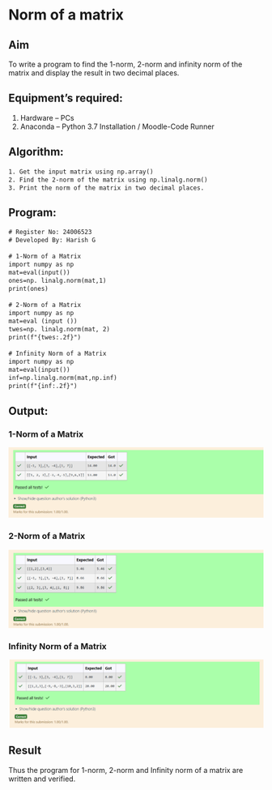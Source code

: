 # Norm of a matrix
## Aim
To write a program to find the 1-norm, 2-norm and infinity norm of the matrix and display the result in two decimal places.
## Equipment’s required:
1.	Hardware – PCs
2.	Anaconda – Python 3.7 Installation / Moodle-Code Runner
## Algorithm:
	1. Get the input matrix using np.array()   
    2. Find the 2-norm of the matrix using np.linalg.norm()
	3. Print the norm of the matrix in two decimal places.
## Program:
	# Register No: 24006523
	# Developed By: Harish G

	# 1-Norm of a Matrix
	import numpy as np
	mat=eval(input())
	ones=np. linalg.norm(mat,1)
	print(ones)

	# 2-Norm of a Matrix
	import numpy as np
	mat=eval (input ())
	twes=np. linalg.norm(mat, 2)
	print(f"{twes:.2f}")

	# Infinity Norm of a Matrix
	import numpy as np
	mat=eval(input())
	inf=np.linalg.norm(mat,np.inf)
	print(f"{inf:.2f}")
## Output:
### 1-Norm of a Matrix
![result](<Screenshot 2024-12-10 152247.png>)
### 2-Norm of a Matrix
![result](<Screenshot 2024-12-10 152306.png>)
### Infinity Norm of a Matrix
![result](<Screenshot 2024-12-10 152317.png>)
## Result
Thus the program for 1-norm, 2-norm and Infinity norm of a matrix are written and verified.
